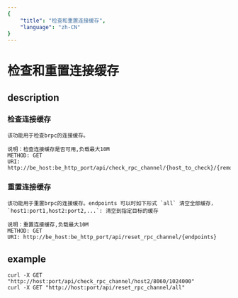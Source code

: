 ```yaml
---
{
    "title": "检查和重置连接缓存",
    "language": "zh-CN"
}
---
```


<!-- 
Licensed to the Apache Software Foundation (ASF) under one
or more contributor license agreements.  See the NOTICE file
distributed with this work for additional information
regarding copyright ownership.  The ASF licenses this file
to you under the Apache License, Version 2.0 (the
"License"); you may not use this file except in compliance
with the License.  You may obtain a copy of the License at

  http://www.apache.org/licenses/LICENSE-2.0

Unless required by applicable law or agreed to in writing,
software distributed under the License is distributed on an
"AS IS" BASIS, WITHOUT WARRANTIES OR CONDITIONS OF ANY
KIND, either express or implied.  See the License for the
specific language governing permissions and limitations
under the License.
-->

# 检查和重置连接缓存
## description
   
### 检查连接缓存
    该功能用于检查brpc的连接缓存。

    说明：检查连接缓存是否可用,负载最大10M
    METHOD: GET
    URI: http://be_host:be_http_port/api/check_rpc_channel/{host_to_check}/{remot_brpc_port}/{payload_size}
   
### 重置连接缓存
    该功能用于重置brpc的连接缓存。endpoints 可以时如下形式 `all` 清空全部缓存，  `host1:port1,host2:port2,...`: 清空到指定目标的缓存

    说明：重置连接缓存,负载最大10M
    METHOD: GET
    URI: http://be_host:be_http_port/api/reset_rpc_channel/{endpoints}
## example

    curl -X GET "http://host:port/api/check_rpc_channel/host2/8060/1024000"
    curl -X GET "http://host:port/api/reset_rpc_channel/all"
